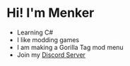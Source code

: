# Hi! I'm Menker
- Learning C#
- I like modding games
- I am making a Gorilla Tag mod menu
- Join my [Discord Server](https://discord.gg/uKy6QsPz6m)
